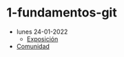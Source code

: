 # 1-fundamentos-git

- lunes 24-01-2022     
  - [Exposición](https://escuela.it/)
- [Comunidad](https://app.slack.com/client/T02S3KYD464/C02TCNW993M)


